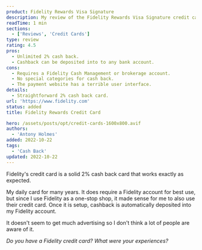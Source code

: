 ```yaml
---
product: Fidelity Rewards Visa Signature
description: My review of the Fidelity Rewards Visa Signature credit card.
readTime: 1 min
sections:
  - ['Reviews', 'Credit Cards']
type: review
rating: 4.5
pros:
  - Unlimited 2% cash back.
  - Cashback can be deposited into to any bank account.
cons:
  - Requires a Fidelity Cash Management or brokerage account.
  - No special categories for cash back.
  - The payment website has a terrible user interface.
details:
  - Straightforward 2% cash back card.
url: 'https://www.fidelity.com'
status: added
title: Fidelity Rewards Credit Card

hero: /assets/posts/opt/credit-cards-1600x800.avif
authors:
  - 'Antony Holmes'
added: 2022-10-22
tags:
  - 'Cash Back'
updated: 2022-10-22
---
```


Fidelity's credit card is a solid 2% cash back card that works exactly as expected.

<!-- more -->

My daily card for many years. It does require a Fidelity account for best use, but since I use Fidelity as a one-stop shop, it made sense for me to also use their credit card. Once it is setup, cashback is automatically deposited into my Fidelity account.

It doesn't seem to get much advertising so I don't think a lot of people are aware of it.

_Do you have a Fidelity credit card? What were your experiences?_
